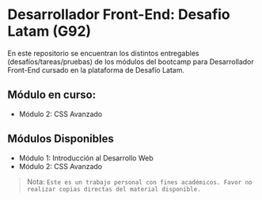 # Desarrollador Front-End: Desafio Latam (G92)

En este repositorio se encuentran los distintos entregables (desafíos/tareas/pruebas) de los módulos del bootcamp para Desarrollador Front-End cursado en la plataforma de Desafío Latam.

## Módulo en curso:
- Módulo 2: CSS Avanzado

## Módulos Disponibles
- Módulo 1: Introducción al Desarrollo Web
- Módulo 2: CSS Avanzado 

> Nota: `Este es un trabajo personal con fines académicos. Favor no realizar copias directas del material disponible.`
